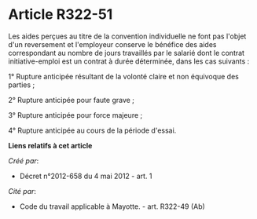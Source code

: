 # Article R322-51

Les aides perçues au titre de la convention individuelle ne font pas  l'objet d'un reversement et l'employeur conserve le
bénéfice des aides  correspondant au nombre de jours travaillés par le salarié dont le  contrat initiative-emploi est un
contrat à durée déterminée, dans les  cas suivants : 

1° Rupture anticipée résultant de la volonté claire et non équivoque des parties ; 

2° Rupture anticipée pour faute grave ; 

3° Rupture anticipée pour force majeure ; 

4° Rupture anticipée au cours de la période d'essai.

**Liens relatifs à cet article**

_Créé par_:

  - Décret n°2012-658 du 4 mai 2012 - art. 1

_Cité par_:

  - Code du travail applicable à Mayotte. - art. R322-49 (Ab)
